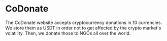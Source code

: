 CoDonate
==================================================

The CoDonate website accepts cryptocurrency donations in 10 currencies. We store them as USDT in order not to get affected by the crypto market's volatility. Then, we donate those to NGOs all over the world.
